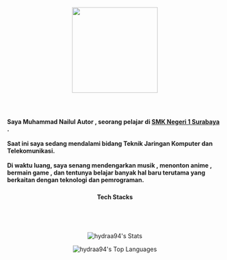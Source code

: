 ###

<div align="center">
  <img height="200" src="https://readme-typing-svg.demolab.com?font=Roboto+Mono&duration=2500&pause=800&color=FFFFFF&center=true&vCenter=true&multiline=true&repeat=false&width=200&height=80&lines=Hello+Everyone;I'm+Nailul+Autor"  />
</div>

###

<br clear="both">

<h4 align="left">Saya Muhammad Nailul Autor , seorang pelajar di <span><a href="https://www.smkn1-sby.sch.id/">SMK Negeri 1 Surabaya</a></span> .<br><br>Saat ini saya sedang mendalami bidang Teknik Jaringan Komputer dan Telekomunikasi.<br><br>Di waktu luang, saya senang mendengarkan musik , menonton anime , bermain game , dan tentunya belajar banyak hal baru terutama yang berkaitan dengan teknologi dan pemrograman.</h4>

###

<h4 align="center">Tech Stacks</h4>
<h4 align="center"><img src="https://skillicons.dev/icons?i=html,css,js,ts" alt=""/></h4>

###

<br clear="both">

<div align="center">
  
![hydraa94's Stats](https://github-readme-stats.vercel.app/api?username=hydraa94&theme=tokyonight&show_icons=true&hide_border=true&count_private=true)

![hydraa94's Top Languages](https://github-readme-stats.vercel.app/api/top-langs/?username=hydraa94&theme=tokyonight&show_icons=true&hide_border=true&layout=compact)

</div>

###
